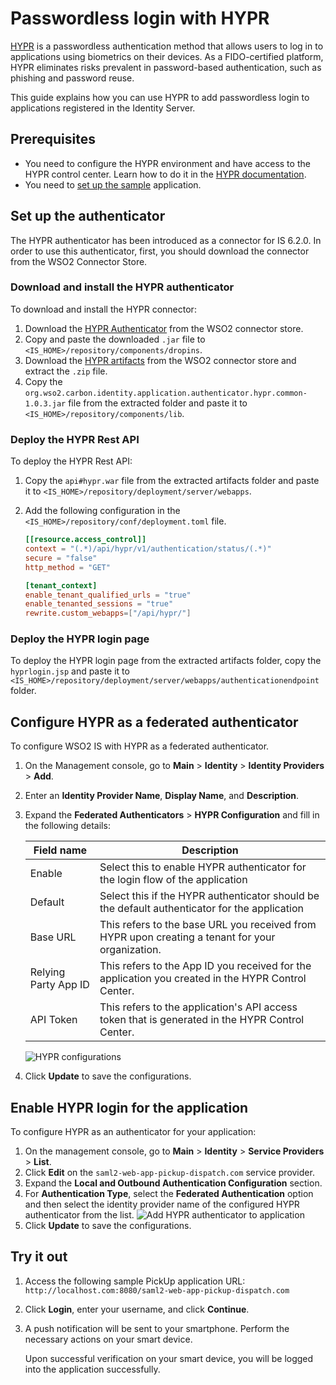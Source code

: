 # Passwordless login with HYPR

[HYPR](https://www.hypr.com/) is a passwordless authentication method that allows users to log in to applications using biometrics on their devices. As a FIDO-certified platform, HYPR eliminates risks prevalent in password-based authentication, such as phishing and password reuse.

This guide explains how you can use HYPR to add passwordless login to applications registered in the Identity Server.

## Prerequisites

- You need to configure the HYPR environment and have access to the HYPR control center. Learn how to do it in the [HYPR documentation](https://docs.hypr.com/hyprcloud/docs/cc-std).
- You need to [set up the sample]({{base_path}}/guides/adaptive-auth/adaptive-auth-overview/#set-up-the-sample) application.

## Set up the authenticator
The HYPR authenticator has been introduced as a connector for IS 6.2.0. In order to use this authenticator, first, you should download the connector from the WSO2 Connector Store.

### Download and install the HYPR authenticator

To download and install the HYPR connector:

1. Download the [HYPR Authenticator](https://store.wso2.com/store/assets/isconnector/details/9fae98d3-26a6-4b1f-a356-f58b08d060ed) from the WSO2 connector store.
2. Copy and paste the downloaded `.jar` file to `<IS_HOME>/repository/components/dropins`.
3. Download the [HYPR artifacts](https://store.wso2.com/store/assets/isconnector/details/9fae98d3-26a6-4b1f-a356-f58b08d060ed) from the WSO2 connector store and extract the `.zip` file.
4. Copy the `org.wso2.carbon.identity.application.authenticator.hypr.common-1.0.3.jar` file from the extracted folder and paste it to `<IS_HOME>/repository/components/lib`.

### Deploy the HYPR Rest API

To deploy the HYPR Rest API:

1. Copy the `api#hypr.war` file from the extracted artifacts folder and paste it to `<IS_HOME>/repository/deployment/server/webapps`.
2. Add the following configuration in the `<IS_HOME>/repository/conf/deployment.toml` file.

    ``` toml
    [[resource.access_control]]
    context = "(.*)/api/hypr/v1/authentication/status/(.*)"
    secure = "false"
    http_method = "GET"

    [tenant_context]
    enable_tenant_qualified_urls = "true"
    enable_tenanted_sessions = "true"
    rewrite.custom_webapps=["/api/hypr/"]
    ```

### Deploy the HYPR login page

To deploy the HYPR login page from the extracted artifacts folder, copy the `hyprlogin.jsp` and paste it to `<IS_HOME>/repository/deployment/server/webapps/authenticationendpoint` folder.

## Configure HYPR as a federated authenticator

To configure WSO2 IS with HYPR as a federated authenticator.

1. On the Management console, go to **Main** > **Identity** > **Identity Providers** > **Add**.
2. Enter an **Identity Provider Name**, **Display Name**, and **Description**.
4. Expand the **Federated Authenticators** > **HYPR Configuration** and fill in the following details:

    | Field name    | Description   |
    |---------------|---------------|
    | Enable        | Select this to enable HYPR authenticator for the login flow of the application    |
    | Default       | Select this if the HYPR authenticator should be the default authenticator for the application    |
    | Base URL      | This refers to the base URL you received from HYPR upon creating a tenant for your organization.  |
    | Relying Party App ID  | This refers to the App ID you received for the application you created in the HYPR Control Center.    |
    | API Token     | This refers to the application's API access token that is generated in the HYPR Control Center.    |

    ![HYPR configurations]({{base_path}}/assets/img/guides/hypr-configurations.png)

6. Click **Update** to save the configurations.

## Enable HYPR login for the application

To configure HYPR as an authenticator for your application:

1. On the management console, go to **Main** > **Identity** > **Service Providers** > **List**.
2. Click **Edit** on the `saml2-web-app-pickup-dispatch.com` service provider.
3. Expand the **Local and Outbound Authentication Configuration** section.
4. For **Authentication Type**, select the **Federated Authentication** option and then select the identity provider name of the configured HYPR authenticator from the list.
    ![Add HYPR authenticator to application]({{base_path}}/assets/img/guides/add-hypr-to-app.png)
5. Click **Update** to save the configurations.

## Try it out

1. Access the following sample PickUp application URL: `http://localhost.com:8080/saml2-web-app-pickup-dispatch.com`
2. Click **Login**, enter your username, and click **Continue**.
3. A push notification will be sent to your smartphone. Perform the necessary actions on your smart device.

    Upon successful verification on your smart device, you will be logged into the application successfully.
